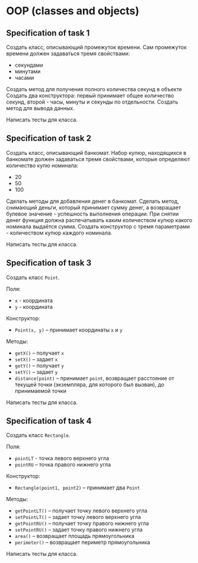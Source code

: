 # OOP (classes and objects)


## Specification of task 1
Создать класс, описывающий промежуток времени. Сам промежуток времени должен задаваться тремя свойствами:
- секундами
- минутами
- часами

Создать метод для получения полного количества секунд в объекте Создать два конструктора: первый принимает общее
количество секунд, второй - часы, минуты и секунды по отдельности. Создать метод для вывода данных. 

Написать тесты для класса.


## Specification of task 2
Создать класс, описывающий банкомат. Набор купюр, находящихся в банкомате должен задаваться тремя свойствами,
которые определяют количество купю номинала: 
- 20
- 50
- 100

Сделать методы для добавления денег в банкомат. Сделать метод, снимающий деньги, который принимает сумму денег, а 
возвращает булевое значение - успешность выполнения операции. При снятии денег функция должна распечатывать каким
количеством купюр какого номинала выдаётся сумма. Создать конструктор с тремя параметрами - количеством купюр
каждого номинала.

Написать тесты для класса. 


## Specification of task 3
Создать класс `Point`.

Поля:
- `x` - координата
- `y` - координата

Конструктор:
- `Point(x, y)` – принимает координаты `x` и `y`

Методы:
- `getX()` – получает `x`
- `setX()` – задает `x`
- `getY()` – получает `y`
- `setY()` – задает `y`
- `distance(point)` – принимает `point`, возвращает расстояние от текущей точки (экземпляра, для которого был вызван),
до принимаемой точки

Написать тесты для класса. 


## Specification of task 4
Создать класс `Rectangle`.

Поля:
- `pointLT` - точка левого верхнего угла
- `pointRU` – точка правого нижнего угла

Конструктор:
- `Rectangle(point1, point2)` – принимает два `Point`

Методы:
- `getPointLT()` – получает точку левого верхнего угла
- `setPointLT()` – задает точку левого верхнего угла
- `getPointRU()` – получает точку правого нижнего угла
- `setPointRU()` – задает точку правого нижнего угла
- `area()` – возвращает площадь прямоугольника
- `perimeter()` – возвращает периметр прямоугольника

Написать тесты для класса.